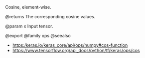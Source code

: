 Cosine, element-wise.

@returns
    The corresponding cosine values.

@param x
Input tensor.

@export
@family ops
@seealso
+ <https:/keras.io/keras_core/api/ops/numpy#cos-function>
+ <https://www.tensorflow.org/api_docs/python/tf/keras/ops/cos>
